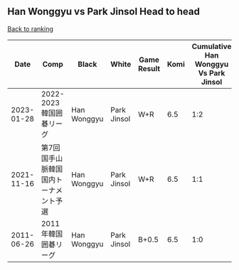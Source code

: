 ## Han Wonggyu vs Park Jinsol Head to head

[Back to ranking](../../index.md)




| **Date** | **Comp** | **Black** | **White** | **Game Result** | **Komi** | **Cumulative Han Wonggyu Vs Park Jinsol** | **Han Wonggyu Streak** | **Park Jinsol Streak** | 
| --- | --- | --- | --- | --- | --- | --- | --- | --- |
| 2023-01-28 | 2022-2023韓国囲碁リーグ | Han Wonggyu | Park Jinsol | W+R | 6.5 | 1:2 | 0 | 2 | 
| 2021-11-16 | 第7回国手山脈韓国国内トーナメント予選 | Han Wonggyu | Park Jinsol | W+R | 6.5 | 1:1 | 0 | 1 | 
| 2011-06-26 | 2011年韓国囲碁リーグ | Han Wonggyu | Park Jinsol | B+0.5 | 6.5 | 1:0 | 1 | 0 |




